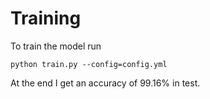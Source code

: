 # Training
To train the model run 
```
python train.py --config=config.yml
```
At the end I get an accuracy of 99.16% in test.